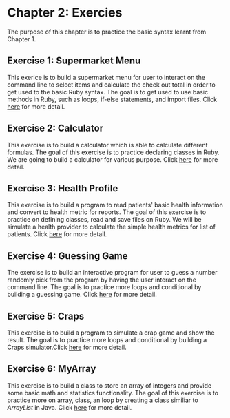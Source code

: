 # Chapter 2: Exercies
The purpose of this chapter is to practice the basic syntax learnt from Chapter 1.

## Exercise 1: Supermarket Menu
This exerice is to build a supermarket menu for user to interact on the command line to select items and calculate the check out total in order to get used to the basic Ruby syntax. The goal is to get used to use basic methods in Ruby, such as loops, if-else statements, and import files. Click <a href="https://github.com/jacquessham/ruby_basic/tree/main/ch2/ex1_supermarket">here</a> for more detail.

## Exercise 2: Calculator
This exercise is to build a calculator which is able to calculate different formulas. The goal of this exercise is to practice declaring classes in Ruby. We are going to build a calculator for various purpose. Click <a href="https://github.com/jacquessham/ruby_basic/tree/main/ch2/ex2_calculator">here</a> for more detail.

## Exercise 3: Health Profile
This exercise is to build a program to read patients' basic health information and convert to health metric for reports. The goal of this exercise is to practice on defining classes, read and save files on Ruby. We will be simulate a health provider to calculate the simple health metrics for list of patients. Click <a href="https://github.com/jacquessham/ruby_basic/tree/main/ch2/ex3_healthprofile">here</a> for more detail.

## Exercise 4: Guessing Game
The exercise is to build an interactive program for user to guess a number randomly pick from the program by having the user interact on the command line. The goal is to practice more loops and conditional by building a guessing game. Click <a href="https://github.com/jacquessham/ruby_basic/tree/main/ch2/ex4_guessing">here</a> for more detail.

## Exercise 5: Craps
This exercise is to build a program to simulate a crap game and show the result. The goal is to practice more loops and conditional by building a Craps simulator.Click <a href="https://github.com/jacquessham/ruby_basic/tree/main/ch2/ex5_craps">here</a> for more detail.

## Exercise 6: MyArray
This exercise is to build a class to store an array of integers and provide some basic math and statistics functionality. The goal of this exercise is to practice more on array, class, an loop by creating a class similiar to <i>ArrayList</i> in Java. Click <a href="https://github.com/jacquessham/ruby_basic/tree/main/ch2/ex6_myarray">here</a> for more detail.
